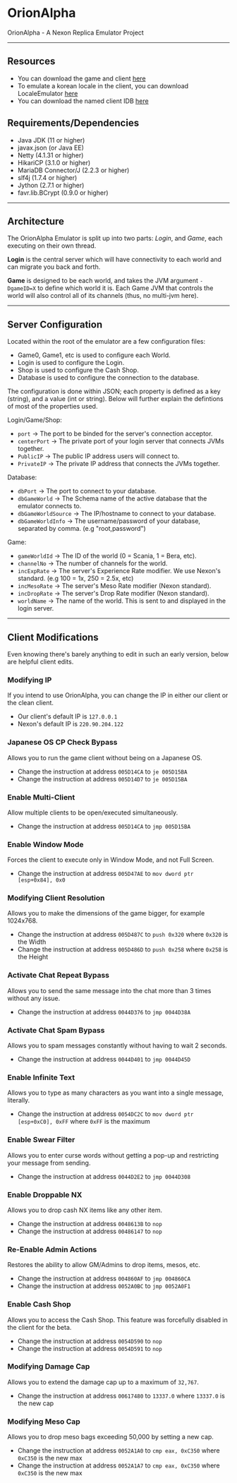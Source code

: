 # OrionAlpha
OrionAlpha - A Nexon Replica Emulator Project

----------------------------------------------------------------------
## Resources
 * You can download the game and client [here](https://mega.nz/#!O9Vy3C7Q!0FsLIilRwzImzjUY_9MxOqtvA4wuMn0SDWE65BkGHZk)
 * To emulate a korean locale in the client, you can download LocaleEmulator [here](https://mega.nz/#!T5t00IwA!YByix3DVt-_Pi0IpU-OwUnvhCDyZEPz4JQ6S-kbYHks)
 * You can download the named client IDB [here](https://mega.nz/#!KgdRna6Q!T5Op7_b_JF62QEvHqeYFp2NJcEYeoigqFdOHpREf5pI)
## Requirements/Dependencies
 * Java JDK (11 or higher)
 * javax.json (or Java EE)
 * Netty (4.1.31 or higher)
 * HikariCP (3.1.0 or higher)
 * MariaDB Connector/J (2.2.3 or higher)
 * slf4j (1.7.4 or higher)
 * Jython (2.7.1 or higher)
 * favr.lib.BCrypt (0.9.0 or higher)
 ----------------------------------------------------------------------
 ## Architecture
 The OrionAlpha Emulator is split up into two parts: *Login*, and *Game*, each executing on their own thread. 
 
 **Login** is the central server which will have connectivity to each world and can migrate you back and forth. 
 
 **Game** is designed to be each world, and takes the JVM argument `-DgameID=X` to define which world it is. Each Game JVM that controls the world will also control all of its channels (thus, no multi-jvm here).
 
 ----------------------------------------------------------------------
 ## Server Configuration
 Located within the root of the emulator are a few configuration files:
  * Game0, Game1, etc is used to configure each World.
  * Login is used to configure the Login.
  * Shop is used to configure the Cash Shop.
  * Database is used to configure the connection to the database.
  
  The configuration is done within JSON; each property is defined as a key (string), and a value (int or string).
  Below will further explain the defintions of most of the properties used.
  
  Login/Game/Shop:
  * `port` -> The port to be binded for the server's connection acceptor.
  * `centerPort` -> The private port of your login server that connects JVMs together.
  * `PublicIP` -> The public IP address users will connect to.
  * `PrivateIP` -> The private IP address that connects the JVMs together.
  
  Database:
  * `dbPort` -> The port to connect to your database.
  * `dbGameWorld` -> The Schema name of the active database that the emulator connects to.
  * `dbGameWorldSource` -> The IP/hostname to connect to your database.
  * `dbGameWorldInfo` -> The username/password of your database, separated by comma. (e.g "root,password")
  
  Game:
  * `gameWorldId` -> The ID of the world (0 = Scania, 1 = Bera, etc).
  * `channelNo` -> The number of channels for the world.
  * `incExpRate` -> The server's Experience Rate modifier. We use Nexon's standard. (e.g 100 = 1x, 250 = 2.5x, etc)
  * `incMesoRate` -> The server's Meso Rate modifier (Nexon standard).
  * `incDropRate` -> The server's Drop Rate modifier (Nexon standard).
  * `worldName` -> The name of the world. This is sent to and displayed in the login server.
  ----------------------------------------------------------------------
  ## Client Modifications
  Even knowing there's barely anything to edit in such an early version, below are helpful client edits.
  
  ### Modifying IP
  If you intend to use OrionAlpha, you can change the IP in either our client or the clean client.
   * Our client's default IP is `127.0.0.1`
   * Nexon's default IP is `220.90.204.122`
  
  ### Japanese OS CP Check Bypass
  Allows you to run the game client without being on a Japanese OS.
   * Change the instruction at address `005D14CA` to `je 005D15BA`
   * Change the instruction at address `005D14D7` to `je 005D15BA`

  ### Enable Multi-Client
  Allow multiple clients to be open/executed simultaneously.
   * Change the instruction at address `005D14CA` to `jmp 005D15BA`
  
  ### Enable Window Mode
  Forces the client to execute only in Window Mode, and not Full Screen. 
  * Change the instruction at address `005D47AE` to `mov dword ptr [esp+0x84], 0x0`
  
  ### Modifying Client Resolution
  Allows you to make the dimensions of the game bigger, for example 1024x768.
  * Change the instruction at address `005D487C` to `push 0x320` where `0x320` is the Width
  * Change the instruction at address `005D486D` to `push 0x258` where `0x258` is the Height
  
  ### Activate Chat Repeat Bypass
  Allows you to send the same message into the chat more than 3 times without any issue.
  * Change the instruction at address `0044D376` to `jmp 0044D38A`
  
  ### Activate Chat Spam Bypass
  Allows you to spam messages constantly without having to wait 2 seconds.
  * Change the instruction at address `0044D401` to `jmp 0044D45D`
  
  ### Enable Infinite Text
  Allows you to type as many characters as you want into a single message, literally.
  * Change the instruction at address `0054DC2C` to `mov dword ptr [esp+0xC0], 0xFF` where `0xFF` is the maximum
  
  ### Enable Swear Filter
  Allows you to enter curse words without getting a pop-up and restricting your message from sending.
  * Change the instruction at address `0044D2E2` to `jmp 0044D308`
  
  ### Enable Droppable NX
  Allows you to drop cash NX items like any other item.
  * Change the instruction at address `0048613B` to `nop`
  * Change the instruction at address `00486147` to `nop`
  
  ### Re-Enable Admin Actions
  Restores the ability to allow GM/Admins to drop items, mesos, etc.
  * Change the instruction at address `004860AF` to `jmp 004860CA`
  * Change the instruction at address `0052A0BC` to `jmp 0052A0F1`

  ### Enable Cash Shop
  Allows you to access the Cash Shop. This feature was forcefully disabled in the client for the beta.
  * Change the instruction at address `0054D590` to `nop`
  * Change the instruction at address `0054D591` to `nop`
  
  ### Modifying Damage Cap
  Allows you to extend the damage cap up to a maximum of `32,767`.
  * Change the instruction at address `00617480` to `13337.0` where `13337.0` is the new cap
  
  ### Modifying Meso Cap
  Allows you to drop meso bags exceeding 50,000 by setting a new cap.
  * Change the instruction at address `0052A1A0` to `cmp eax, 0xC350` where `0xC350` is the new max
  * Change the instruction at address `0052A1A7` to `cmp eax, 0xC350` where `0xC350` is the new max